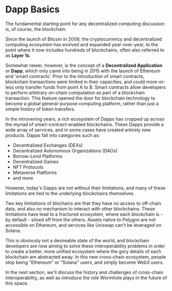 # Dapp Basics

The fundamental starting point for any decentralized computing discussion is, of course, the blockchain.

Since the launch of Bitcoin in 2009, the cryptocurrency and decentralized computing ecosystem has evolved and expanded year-over-year, to the point where it now includes hundreds of blockchains, often also referred to as **Layer 1s**.

Somewhat newer, however, is the concept of a **Decentralized Application** or **Dapp**, which only came into being in 2015 with the launch of Ethereum and 'smart contracts'. Prior to the introduction of smart contracts, blockchain transactions were limited in their capacities, and could more-or-less only transfer funds from point A to B. Smart contracts allow developers to perform arbitrary on-chain computation as part of a blockchain transaction. This feature opened the door for blockchain technology to become a global general-purpose computing platform, rather than just a simple history of token transfers.

In the introvening years, a rich ecosystem of Dapps has cropped up across the myriad of smart-contract-enabled blockchains. These Dapps provide a wide array of services, and in some cases have created entirely new products. Dapps fall into categories such as:

- Decentralized Exchanges (DEXs)
- Decentralized Autonomous Organizations (DAOs)
- Borrow-Lend Platforms
- Decentralized Games
- NFT Protocols
- Metaverse Platforms
- and more

However, today's Dapps are not without their limitations, and many of these limitations are tied to the underlying blockchains themselves.

Two key limitations of blochains are that they have no access to off-chain data, and also no mechanism to interact with other blockchains. These limitations have lead to a fractured ecosystem, where each blockchain is - by default - siloed off from the others. Assets native to Polygon are not accessible on Ethereum, and services like Uniswap can't be leveraged on Solana.

This is obviously not a desireable state of the world, and blockchain developers are now aiming to solve these interoperability problems in order to create a better, more unified ecosystem where the gory details of each blockchain are abstracted away. In this new cross-chain ecosystem, people stop being "Ethereum" or "Solana" users, and simply become Web3 users.

In the next section, we'll discuss the history and challenges of cross-chain interoperability, as well as introduce the role Wormhole plays in the future of this space.
